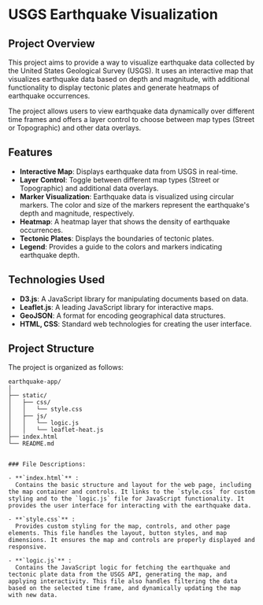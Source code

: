 # USGS Earthquake Visualization

## Project Overview

This project aims to provide a way to visualize earthquake data collected by the United States Geological Survey (USGS). It uses an interactive map that visualizes earthquake data based on depth and magnitude, with additional functionality to display tectonic plates and generate heatmaps of earthquake occurrences.

The project allows users to view earthquake data dynamically over different time frames and offers a layer control to choose between map types (Street or Topographic) and other data overlays.

## Features

- **Interactive Map**: Displays earthquake data from USGS in real-time.
- **Layer Control**: Toggle between different map types (Street or Topographic) and additional data overlays.
- **Marker Visualization**: Earthquake data is visualized using circular markers. The color and size of the markers represent the earthquake's depth and magnitude, respectively.
- **Heatmap**: A heatmap layer that shows the density of earthquake occurrences.
- **Tectonic Plates**: Displays the boundaries of tectonic plates.
- **Legend**: Provides a guide to the colors and markers indicating earthquake depth.

## Technologies Used

- **D3.js**: A JavaScript library for manipulating documents based on data.
- **Leaflet.js**: A leading JavaScript library for interactive maps.
- **GeoJSON**: A format for encoding geographical data structures.
- **HTML, CSS**: Standard web technologies for creating the user interface.

## Project Structure

The project is organized as follows:

```
earthquake-app/
│
├── static/
│   ├── css/
│   │   └── style.css         
│   ├── js/
│   │   └── logic.js          
│   │   └── leaflet-heat.js          
├── index.html                
└── README.md                 


### File Descriptions:

- **`index.html`** : 
  Contains the basic structure and layout for the web page, including the map container and controls. It links to the `style.css` for custom styling and to the `logic.js` file for JavaScript functionality. It provides the user interface for interacting with the earthquake data.

- **`style.css`** : 
  Provides custom styling for the map, controls, and other page elements. This file handles the layout, button styles, and map dimensions. It ensures the map and controls are properly displayed and responsive.

- **`logic.js`** : 
  Contains the JavaScript logic for fetching the earthquake and tectonic plate data from the USGS API, generating the map, and applying interactivity. This file also handles filtering the data based on the selected time frame, and dynamically updating the map with new data.




